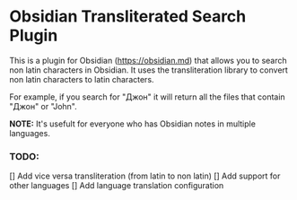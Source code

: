 # Obsidian Transliterated Search Plugin

This is a plugin for Obsidian (https://obsidian.md) that allows you to search non latin characters in Obsidian. 
It uses the transliteration library to convert non latin characters to latin characters. 

For example, if you search for \"Джон\" it will return all the files that contain \"Джон\" or \"John\".

**NOTE:** It's usefult for everyone who has Obsidian notes in multiple languages.

### TODO:
[] Add vice versa transliteration (from latin to non latin)
[] Add support for other languages
[] Add language translation configuration
